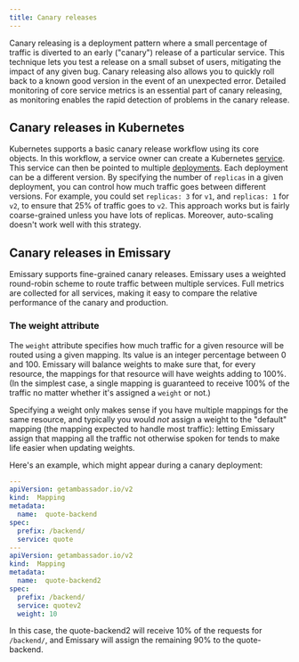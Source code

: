 ```yaml
---
title: Canary releases
---
```


Canary releasing is a deployment pattern where a small percentage of traffic is diverted to an early ("canary") release of a particular service. This technique lets you test a release on a small subset of users, mitigating the impact of any given bug. Canary releasing also allows you to quickly roll back to a known good version in the event of an unexpected error. Detailed monitoring of core service metrics is an essential part of canary releasing, as monitoring enables the rapid detection of problems in the canary release.

## Canary releases in Kubernetes

Kubernetes supports a basic canary release workflow using its core objects. In this workflow, a service owner can create a Kubernetes [service](https://kubernetes.io/docs/concepts/services-networking/service/). This service can then be pointed to multiple [deployments](https://kubernetes.io/docs/concepts/workloads/controllers/deployment/). Each deployment can be a different version. By specifying the number of `replicas` in a given deployment, you can control how much traffic goes between different versions. For example, you could set `replicas: 3` for `v1`, and `replicas: 1` for `v2`, to ensure that 25% of traffic goes to `v2`. This approach works but is fairly coarse-grained unless you have lots of replicas. Moreover, auto-scaling doesn't work well with this strategy.

## Canary releases in Emissary

Emissary supports fine-grained canary releases. Emissary uses a weighted round-robin scheme to route traffic between multiple services. Full metrics are collected for all services, making it easy to compare the relative performance of the canary and production.

### The weight attribute

The `weight` attribute specifies how much traffic for a given resource will be routed using a given mapping. Its value is an integer percentage between 0 and 100. Emissary will balance weights to make sure that, for every resource, the mappings for that resource will have weights adding to 100%. (In the simplest case, a single mapping is guaranteed to receive 100% of the traffic no matter whether it's assigned a `weight` or not.)

Specifying a weight only makes sense if you have multiple mappings for the same resource, and typically you would _not_ assign a weight to the "default" mapping (the mapping expected to handle most traffic): letting Emissary assign that mapping all the traffic not otherwise spoken for tends to make life easier when updating weights.

Here's an example, which might appear during a canary deployment:

```yaml
---
apiVersion: getambassador.io/v2
kind:  Mapping
metadata:
  name:  quote-backend
spec:
  prefix: /backend/
  service: quote
---
apiVersion: getambassador.io/v2
kind:  Mapping
metadata:
  name:  quote-backend2
spec:
  prefix: /backend/
  service: quotev2
  weight: 10
```

In this case, the quote-backend2 will receive 10% of the requests for `/backend/`, and Emissary will assign the remaining 90% to the quote-backend.
